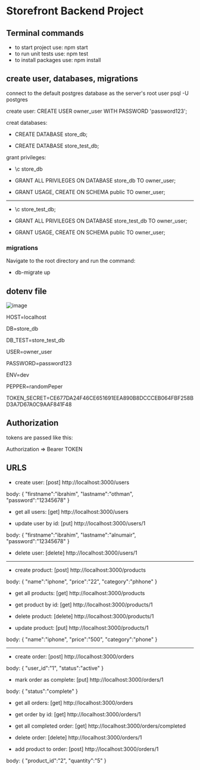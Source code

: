 # Storefront Backend Project

## Terminal commands
- to start project use: npm start
- to run unit tests use: npm test
- to install packages use: npm install

## create user, databases, migrations
connect to the default postgres database as the server's root user psql -U postgres

create user: CREATE USER owner_user WITH PASSWORD 'password123';

creat databases:

- CREATE DATABASE store_db;

- CREATE DATABASE store_test_db;

grant privileges:
- \c store_db

- GRANT ALL PRIVILEGES ON DATABASE store_db TO owner_user;

- GRANT USAGE, CREATE ON SCHEMA public TO owner_user;

----------------------------------------------

- \c store_test_db;

- GRANT ALL PRIVILEGES ON DATABASE store_test_db TO owner_user;

- GRANT USAGE, CREATE ON SCHEMA public TO owner_user;

### migrations
Navigate to the root directory and run the command: 

- db-migrate up

## dotenv file
![image](https://user-images.githubusercontent.com/95032871/213775837-f2c27306-2cb7-494c-9550-0bd8fa6d80c6.png)

HOST=localhost

DB=store_db

DB_TEST=store_test_db

USER=owner_user

PASSWORD=password123

ENV=dev

PEPPER=randomPeper

TOKEN_SECRET=CE677DA24F46CE651691EEA890B8DCCCEB064FBF258BD3A7D67A0C9AAF841F48


## Authorization

tokens are passed like this:

Authorization =>  Bearer TOKEN

## URLS
- create user: [post] http://localhost:3000/users 

body: {
    "firstname":"ibrahim",
    "lastname":"othman",
    "password":"12345678"
}

- get all users: [get] http://localhost:3000/users

- update user by id: [put] http://localhost:3000/users/1

body: {
    "firstname":"ibrahim",
    "lastname":"alnumair",
    "password":"12345678"
}

- delete user: [delete] http://localhost:3000/users/1


----------------------------------------------------

- create product: [post] http://localhost:3000/products

body: {
    "name":"iphone",
    "price":"22",
    "category":"phhone"
}

- get all products: [get] http://localhost:3000/products

- get product by id: [get] http://localhost:3000/products/1

- delete product: [delete] http://localhost:3000/products/1

- update product: [put] http://localhost:3000/products/1

body: {
    "name":"iphone",
    "price":"500",
    "category":"phone"
}

-------------------------------------------------------------

- create order: [post] http://localhost:3000/orders

body: {
    "user_id":"1",
    "status":"active"
}

- mark order as complete: [put] http://localhost:3000/orders/1

body: {
    "status":"complete"
}

- get all orders: [get] http://localhost:3000/orders

- get order by id: [get] http://localhost:3000/orders/1

- get all completed order: [get] http://localhost:3000/orders/completed

- delete order: [delete] http://localhost:3000/orders/1

- add product to order: [post] http://localhost:3000/orders/1

body: {
    "product_id":"2",
    "quantity":"5"
}

